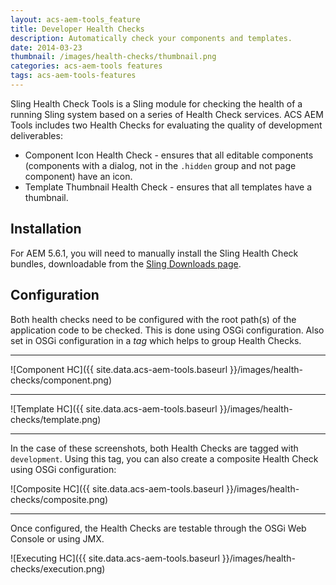```yaml
---
layout: acs-aem-tools_feature
title: Developer Health Checks
description: Automatically check your components and templates.
date: 2014-03-23
thumbnail: /images/health-checks/thumbnail.png
categories: acs-aem-tools features
tags: acs-aem-tools-features
---
```


Sling Health Check Tools is a Sling module for checking the health of a running Sling system based on a series of Health Check services. ACS AEM Tools includes two Health Checks for evaluating the quality of development deliverables:

* Component Icon Health Check - ensures that all editable components (components with a dialog, not in the `.hidden` group and not page component) have an icon.
* Template Thumbnail Health Check - ensures that all templates have a thumbnail.

## Installation

For AEM 5.6.1, you will need to manually install the Sling Health Check bundles, downloadable from the [Sling Downloads page](http://sling.apache.org/downloads.cgi).

## Configuration

Both health checks need to be configured with the root path(s) of the application code to be checked. This is done using OSGi configuration. Also set in OSGi configuration in a _tag_ which helps to group Health Checks.

***

![Component HC]({{ site.data.acs-aem-tools.baseurl }}/images/health-checks/component.png)

***

![Template HC]({{ site.data.acs-aem-tools.baseurl }}/images/health-checks/template.png)

***

In the case of these screenshots, both Health Checks are tagged with `development`. Using this tag, you can also create a composite Health Check using OSGi configuration:

![Composite HC]({{ site.data.acs-aem-tools.baseurl }}/images/health-checks/composite.png)

***

Once configured, the Health Checks are testable through the OSGi Web Console or using JMX.

![Executing HC]({{ site.data.acs-aem-tools.baseurl }}/images/health-checks/execution.png)
